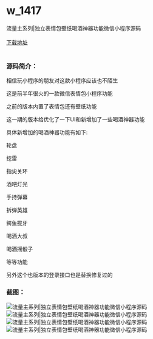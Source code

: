 # w_1417
流量主系列|独立表情包壁纸喝酒神器功能微信小程序源码
<br/></br>
[下载地址](https://www.uuid2.com/1417.html "下载地址")
<br/></br>
<h3>源码简介：</h3>
<p>相信玩小程序的朋友对这款小程序应该也不陌生<p>
<p>这是前半年很火的一款微信表情包小程序功能<p>
<p>之前的版本内置了表情包还有壁纸功能<p>
<p>这一期的版本给优化了一下UI和新增加了一些喝酒神器功能<p>
<p>具体新增加的喝酒神器功能有如下:<p>
<p>轮盘<p>
<p>挖雷<p>
<p>指尖关环<p>
<p>酒吧灯光<p>
<p>手持弹幕<p>
<p>拆弹英雄<p>
<p>鳄鱼拔牙<p>
<p>喝酒大叔<p>
<p>喝酒摇骰子<p>
<p>等等功能<p>
<p>另外这个也版本的登录接口也是替换修复过的<p>
<h3>截图：</h3>
<img src="https://www.uuid2.com/wp-content/uploads/img/202108/0e642b0723.jpg" alt="流量主系列|独立表情包壁纸喝酒神器功能微信小程序源码"><img src="https://www.uuid2.com/wp-content/uploads/img/202108/170bad0357.jpg" alt="流量主系列|独立表情包壁纸喝酒神器功能微信小程序源码"><img src="https://www.uuid2.com/wp-content/uploads/img/202108/2cce682460.jpg" alt="流量主系列|独立表情包壁纸喝酒神器功能微信小程序源码"><img src="https://www.uuid2.com/wp-content/uploads/img/202108/6a677c7837.jpg" alt="流量主系列|独立表情包壁纸喝酒神器功能微信小程序源码">

